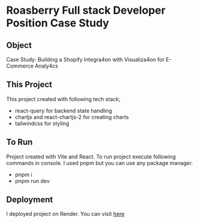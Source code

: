 # Roasberry Full stack Developer Position Case Study

## Object

Case Study: Building a Shopify Integra4on with Visualiza4on for E-Commerce Analy4cs

## This Project

This project created with following tech stack;

- react-query for backend state handling
- chartjs and react-chartjs-2 for creating charts
- tailwindcss for styling

## To Run

Project created with Vite and React. To run project execute following commands in console. I used pnpm but you can use any package manager.
- pnpm i
- pnpm run dev

## Deployment

I deployed project on Render. You can visit [here](https://case-roasberry-ui.onrender.com)